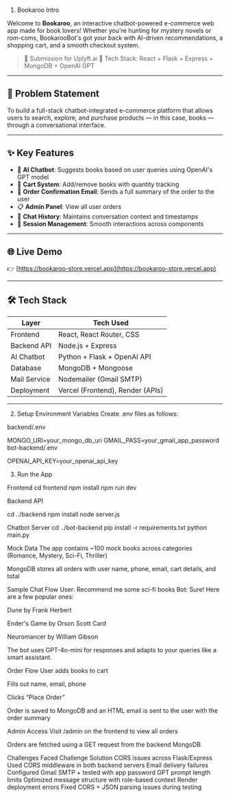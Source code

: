1. Bookaroo Intro

Welcome to **Bookaroo**, an interactive chatbot-powered e-commerce web app made for book lovers! Whether you're hunting for mystery novels or rom-coms, BookarooBot's got your back with AI-driven recommendations, a shopping cart, and a smooth checkout system.

> 🎯 Submission for Uplyft.ai 
> 🚀 Tech Stack: React + Flask + Express + MongoDB + OpenAI GPT

---

## 🧠 Problem Statement

To build a full-stack chatbot-integrated e-commerce platform that allows users to search, explore, and purchase products — in this case, books — through a conversational interface.

---

## ✨ Key Features

- 🤖 **AI Chatbot**: Suggests books based on user queries using OpenAI's GPT model
- 🛒 **Cart System**: Add/remove books with quantity tracking
- 📧 **Order Confirmation Email**: Sends a full summary of the order to the user
- 📋 **Admin Panel**: View all user orders
- 💬 **Chat History**: Maintains conversation context and timestamps
- 🔐 **Session Management**: Smooth interactions across components

---

## 🌐 Live Demo

👉 [https://bookaroo-store.vercel.app](https://bookaroo-store.vercel.app)

---

## 🛠️ Tech Stack

| Layer        | Tech Used                        |
|-------------|----------------------------------|
| Frontend     | React, React Router, CSS         |
| Backend API  | Node.js + Express                |
| AI Chatbot   | Python + Flask + OpenAI API      |
| Database     | MongoDB + Mongoose               |
| Mail Service | Nodemailer (Gmail SMTP)          |
| Deployment   | Vercel (Frontend), Render (APIs) |

---

2. Setup Environment Variables
Create .env files as follows:

backend/.env

MONGO_URI=your_mongo_db_uri
GMAIL_PASS=your_gmail_app_password
bot-backend/.env

OPENAI_API_KEY=your_openai_api_key


3. Run the App

Frontend
cd frontend
npm install
npm run dev

Backend API

cd ../backend
npm install
node server.js

Chatbot Server
cd ../bot-backend
pip install -r requirements.txt
python main.py


Mock Data
The app contains ~100 mock books across categories (Romance, Mystery, Sci-Fi, Thriller)

MongoDB stores all orders with user name, phone, email, cart details, and total

Sample Chat Flow
User: Recommend me some sci-fi books
Bot: Sure! Here are a few popular ones:

Dune by Frank Herbert

Ender's Game by Orson Scott Card

Neuromancer by William Gibson

The bot uses GPT-4o-mini for responses and adapts to your queries like a smart assistant.

Order Flow
User adds books to cart

Fills out name, email, phone

Clicks “Place Order”

Order is saved to MongoDB and an HTML email is sent to the user with the order summary

Admin Access
Visit /admin on the frontend to view all orders

Orders are fetched using a GET request from the backend MongoDB

Challenges Faced
Challenge	Solution
CORS issues across Flask/Express	Used CORS middleware in both backend servers
Email delivery failures	Configured Gmail SMTP + tested with app password
GPT prompt length limits	Optimized message structure with role-based context
Render deployment errors	Fixed CORS + JSON parsing issues during testing
